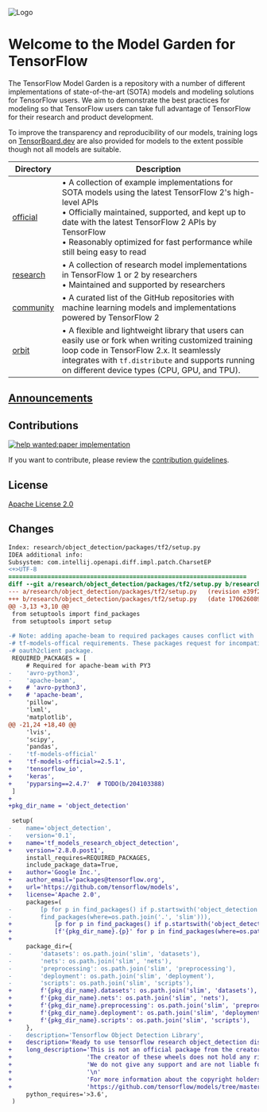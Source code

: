 ![Logo](https://storage.googleapis.com/tf_model_garden/tf_model_garden_logo.png)

# Welcome to the Model Garden for TensorFlow

The TensorFlow Model Garden is a repository with a number of different
implementations of state-of-the-art (SOTA) models and modeling solutions for
TensorFlow users. We aim to demonstrate the best practices for modeling so that
TensorFlow users can take full advantage of TensorFlow for their research and
product development.

To improve the transparency and reproducibility of our models, training logs on
[TensorBoard.dev](https://tensorboard.dev) are also provided for models to the
extent possible though not all models are suitable.

| Directory | Description |
|-----------|-------------|
| [official](official) | • A collection of example implementations for SOTA models using the latest TensorFlow 2's high-level APIs<br />• Officially maintained, supported, and kept up to date with the latest TensorFlow 2 APIs by TensorFlow<br />• Reasonably optimized for fast performance while still being easy to read |
| [research](research) | • A collection of research model implementations in TensorFlow 1 or 2 by researchers<br />• Maintained and supported by researchers |
| [community](community) | • A curated list of the GitHub repositories with machine learning models and implementations powered by TensorFlow 2 |
| [orbit](orbit) | • A flexible and lightweight library that users can easily use or fork when writing customized training loop code in TensorFlow 2.x. It seamlessly integrates with `tf.distribute` and supports running on different device types (CPU, GPU, and TPU). |

## [Announcements](https://github.com/tensorflow/models/wiki/Announcements)

## Contributions

[![help wanted:paper implementation](https://img.shields.io/github/issues/tensorflow/models/help%20wanted%3Apaper%20implementation)](https://github.com/tensorflow/models/labels/help%20wanted%3Apaper%20implementation)

If you want to contribute, please review the [contribution guidelines](https://github.com/tensorflow/models/wiki/How-to-contribute).

## License

[Apache License 2.0](LICENSE)


## Changes
```diff
Index: research/object_detection/packages/tf2/setup.py
IDEA additional info:
Subsystem: com.intellij.openapi.diff.impl.patch.CharsetEP
<+>UTF-8
===================================================================
diff --git a/research/object_detection/packages/tf2/setup.py b/research/object_detection/packages/tf2/setup.py
--- a/research/object_detection/packages/tf2/setup.py	(revision e39f2477ac207b2d0e15a8d9f172e07e76799eb0)
+++ b/research/object_detection/packages/tf2/setup.py	(date 1706260893367)
@@ -3,13 +3,10 @@
 from setuptools import find_packages
 from setuptools import setup
 
-# Note: adding apache-beam to required packages causes conflict with
-# tf-models-offical requirements. These packages request for incompatible
-# oauth2client package.
 REQUIRED_PACKAGES = [
     # Required for apache-beam with PY3
-    'avro-python3',
-    'apache-beam',
+    # 'avro-python3',
+    # 'apache-beam',
     'pillow',
     'lxml',
     'matplotlib',
@@ -21,24 +18,40 @@
     'lvis',
     'scipy',
     'pandas',
-    'tf-models-official'
+    'tf-models-official>=2.5.1',
+    'tensorflow_io',
+    'keras',
+    'pyparsing==2.4.7'  # TODO(b/204103388)
 ]
+
+pkg_dir_name = 'object_detection'
 
 setup(
-    name='object_detection',
-    version='0.1',
+    name='tf_models_research_object_detection',
+    version='2.8.0.post1',
     install_requires=REQUIRED_PACKAGES,
     include_package_data=True,
+    author='Google Inc.',
+    author_email='packages@tensorflow.org',
+    url='https://github.com/tensorflow/models',
+    license='Apache 2.0',
     packages=(
-        [p for p in find_packages() if p.startswith('object_detection')] +
-        find_packages(where=os.path.join('.', 'slim'))),
+            [p for p in find_packages() if p.startswith('object_detection')] +
+            [f'{pkg_dir_name}.{p}' for p in find_packages(where=os.path.join('.', 'slim'))]),
+
     package_dir={
-        'datasets': os.path.join('slim', 'datasets'),
-        'nets': os.path.join('slim', 'nets'),
-        'preprocessing': os.path.join('slim', 'preprocessing'),
-        'deployment': os.path.join('slim', 'deployment'),
-        'scripts': os.path.join('slim', 'scripts'),
+        f'{pkg_dir_name}.datasets': os.path.join('slim', 'datasets'),
+        f'{pkg_dir_name}.nets': os.path.join('slim', 'nets'),
+        f'{pkg_dir_name}.preprocessing': os.path.join('slim', 'preprocessing'),
+        f'{pkg_dir_name}.deployment': os.path.join('slim', 'deployment'),
+        f'{pkg_dir_name}.scripts': os.path.join('slim', 'scripts'),
     },
-    description='Tensorflow Object Detection Library',
+    description='Ready to use tensorflow research object_detection distribution for windows and linux.',
+    long_description='This is not an official package from the creators of tensorflow/models/research. '
+                     'The creator of these wheels does not hold any rights to tensorflow models as well as tensorflow. '
+                     'We do not give any support and are not liable for any damage caused by the use of this software. '
+                     '\n'
+                     'For more information about the copyright holders please visit '
+                     'https://github.com/tensorflow/models/tree/master/research/object_detection',
     python_requires='>3.6',
 )

```
